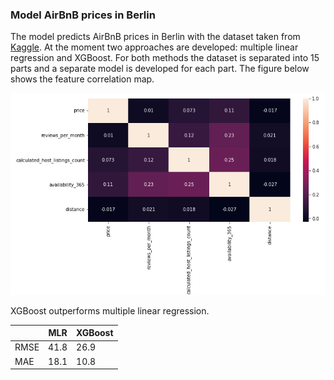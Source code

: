 ### Model AirBnB prices in Berlin

The model predicts AirBnB prices in Berlin with the dataset taken from [Kaggle](https://www.kaggle.com/datasets/brittabettendorf/berlin-airbnb-data). At the moment two approaches are developed: multiple linear regression and XGBoost. 
For both methods the dataset is separated into 15 parts and a separate model is developed for each part. The figure below shows the feature correlation map.

![correlation_map.png](correlation_map.png)

XGBoost outperforms multiple linear regression. 

|      | MLR  | XGBoost |
|------|------|---------|
| RMSE | 41.8 | 26.9    |
| MAE  | 18.1 | 10.8    |

